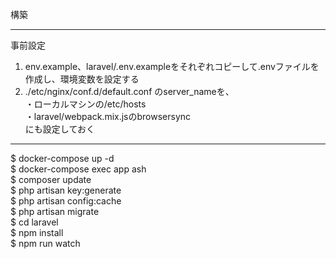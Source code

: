 構築  

---------------  
事前設定  
1. env.example、laravel/.env.exampleをそれぞれコピーして.envファイルを作成し、環境変数を設定する
2. ./etc/nginx/conf.d/default.conf のserver_nameを、  
・ローカルマシンの/etc/hosts  
・laravel/webpack.mix.jsのbrowsersync  
にも設定しておく
---------------  
$ docker-compose up -d  
$ docker-compose exec app ash  
$ composer update  
$ php artisan key:generate  
$ php artisan config:cache  
$ php artisan migrate  
$ cd laravel  
$ npm install  
$ npm run watch
